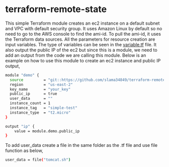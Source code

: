 # terraform-remote-state
This simple Terraform module creates an ec2 instance on a default subnet and VPC with default security group. It uses Amazon Linux by default so no need to go to the AWS console to find the ami-id. To pull the ami-id, it uses the Terraform data sources. All the parameters for resource creation are input variables. The type of variables can be seen in the [variable.tf](https://github.com/slama34849/terraform-remote-state/blob/master/variable.tf) file.  It also output the public IP of the ec2 but since this is a module, we need to add an output from the code we are calling this module. Below is an example on how to use this module to create an ec2 instance and public IP output,

```bash
module "demo" {
  source         = "git::https://github.com/slama34849/terraform-remote-state.git"
  region         = "us-east-2"
  key_name       = "your_key"
  public_ip      = true
  user_data      = ""
  instance_count = 1
  instance_tag   = "simple-test"
  instance_type  = "t2.micro"
}

output "ip" {
    value = module.demo.public_ip
}
```

To add user_data create a file in the same folder as the .tf file and use file function as below,

```bash
user_data = file("tomcat.sh")
```

